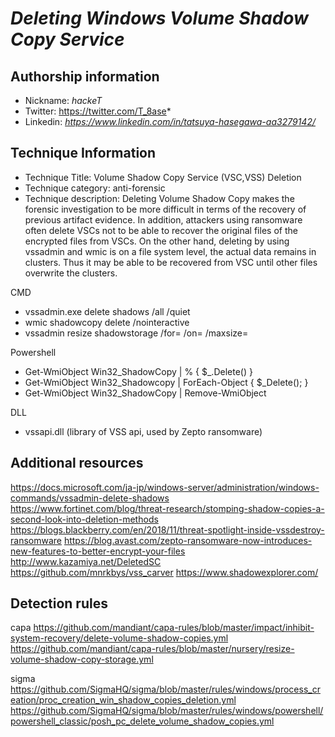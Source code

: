 # *Deleting Windows Volume Shadow Copy Service*

## Authorship information
* Nickname: *hackeT*
* Twitter: https://twitter.com/T_8ase*
* Linkedin: *https://www.linkedin.com/in/tatsuya-hasegawa-aa3279142/*
  
## Technique Information
* Technique Title: Volume Shadow Copy Service (VSC,VSS) Deletion
* Technique category: anti-forensic
* Technique description: Deleting Volume Shadow Copy makes the forensic investigation to be more difficult in terms of the recovery of previous artifact evidence. In addition, attackers using ransomware often delete VSCs not to be able to recover the original files of the encrypted files from VSCs. On the other hand, deleting by using vssadmin and wmic is on a file system level, the actual data remains in clusters. Thus it may be able to be recovered from VSC until other files overwrite the clusters.

<Well-Known techniques to delete VSC>

CMD
- vssadmin.exe delete shadows /all /quiet
- wmic shadowcopy delete /nointeractive
- vssadmin resize shadowstorage /for=<backed volume> /on=<backup location volume> /maxsize=<new size>

Powershell
- Get-WmiObject Win32_ShadowCopy | % { $_.Delete() }
- Get-WmiObject Win32_Shadowcopy | ForEach-Object { $_Delete(); }
- Get-WmiObject Win32_ShadowCopy | Remove-WmiObject

DLL
- vssapi.dll (library of VSS api, used by Zepto ransomware)
 

## Additional resources
https://docs.microsoft.com/ja-jp/windows-server/administration/windows-commands/vssadmin-delete-shadows
https://www.fortinet.com/blog/threat-research/stomping-shadow-copies-a-second-look-into-deletion-methods
https://blogs.blackberry.com/en/2018/11/threat-spotlight-inside-vssdestroy-ransomware
https://blog.avast.com/zepto-ransomware-now-introduces-new-features-to-better-encrypt-your-files
http://www.kazamiya.net/DeletedSC
https://github.com/mnrkbys/vss_carver
https://www.shadowexplorer.com/


## Detection rules
capa
https://github.com/mandiant/capa-rules/blob/master/impact/inhibit-system-recovery/delete-volume-shadow-copies.yml
https://github.com/mandiant/capa-rules/blob/master/nursery/resize-volume-shadow-copy-storage.yml

sigma
https://github.com/SigmaHQ/sigma/blob/master/rules/windows/process_creation/proc_creation_win_shadow_copies_deletion.yml
https://github.com/SigmaHQ/sigma/blob/master/rules/windows/powershell/powershell_classic/posh_pc_delete_volume_shadow_copies.yml
